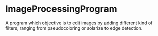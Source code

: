 # ImageProcessingProgram
A program which objective is to edit images by adding different kind of filters, ranging from pseudocoloring or solarize to edge detection.
